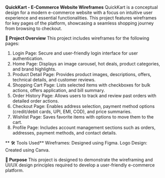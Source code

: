 **QuickKart - E-Commerce Website Wireframes**
QuickKart is a conceptual design for a modern e-commerce website with a focus on intuitive user experience and essential functionalities. This project features wireframes for key pages of the platform, showcasing a seamless shopping journey from browsing to checkout.

**📄 Project Overview**
This project includes wireframes for the following pages:

1.	Login Page: Secure and user-friendly login interface for user authentication.
2.	Home Page: Displays an image carousel, hot deals, product categories, and brand highlights.
3.	Product Detail Page: Provides product images, descriptions, offers, technical details, and customer reviews.
4.	Shopping Cart Page: Lists selected items with checkboxes for bulk actions, offers application, and bill summary.
5.	Order History Page: Allows users to track and review past orders with detailed order actions.
6.	Checkout Page: Enables address selection, payment method options (credit/debit cards, UPI, EMI, COD), and price summaries.
7.	Wishlist Page: Saves favorite items with options to move them to the cart.
8.	Profile Page: Includes account management sections such as orders, addresses, payment methods, and contact details.

**
🛠 Tools Used**
Wireframes: Designed using Figma.
Logo Design: Created using Canva.

**🎯 Purpose**
This project is designed to demonstrate the wireframing and UI/UX design principles required to develop a user-friendly e-commerce platform.

